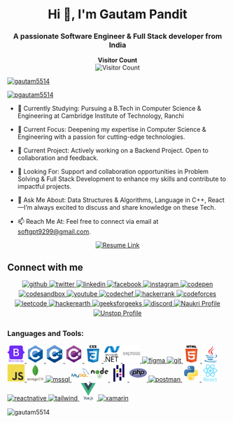 <h1 align="center">Hi 👋, I'm Gautam Pandit</h1>
<h3 align="center">A passionate Software Engineer & Full Stack developer from India</h3>
<p align="center">
  <strong>Visitor Count</strong><br>
  <img src="https://profile-counter.glitch.me/Gautam5514/count.svg" alt="Visitor Count" />
</p>



<p align="left"> <a href="https://github.com/ryo-ma/github-profile-trophy"><img src="https://github-profile-trophy.vercel.app/?username=gautam5514" alt="gautam5514" /></a> </p>

<p align="left"> <a href="https://twitter.com/pgautam5514" target="blank"><img src="https://img.shields.io/twitter/follow/pgautam5514?logo=twitter&style=for-the-badge" alt="pgautam5514" /></a> </p>

- 🔭 Currently Studying: Pursuing a B.Tech in Computer Science & Engineering at Cambridge Institute of Technology, Ranchi

- 🌱 Current Focus: Deepening my expertise in Computer Science & Engineering with a passion for cutting-edge technologies.

- 👯 Current Project: Actively working on a Backend Project. Open to collaboration and feedback.

- 🤝 Looking For: Support and collaboration opportunities in Problem Solving & Full Stack Development to enhance my skills and contribute to impactful projects.

- 💬 Ask Me About: Data Structures & Algorithms, Language in C++, React —I’m always excited to discuss and share knowledge on these Tech.

- 📫 Reach Me At: Feel free to connect via email at softgpt9299@gmail.com.

<p align="center">
  <a href="https://drive.google.com/file/d/18wTPqPM-Y_mz7ojrw86f8F1Ke9Ule9RO/view?usp=sharing" target="_blank">
    <img src="[[https://img.shields.io/badge/View%20My%20Resume-Click%20Here-blue?style=for-the-badge&logo=google-drive](https://drive.google.com/file/d/1mzlEXuXBe6gmhgmFoX8g_AclQh_Pae01/view?usp=drive_link](https://drive.google.com/file/d/1eS64mkM2-Mw7drRnwPZ8uOLHuiQb5iwe/view?usp=sharing))" alt="Resume Link" />
  </a>
</p>



## Connect with me

<p align="center">
  <a href="https://github.com/Gautam5514" target="_blank">
    <img src="https://img.shields.io/badge/github-%2324292e.svg?&style=for-the-badge&logo=github&logoColor=white" alt="github" style="margin-bottom: 5px;" />
  </a>
  <a href="https://twitter.com/pgautam5514" target="_blank">
    <img src="https://img.shields.io/badge/twitter-%2300acee.svg?&style=for-the-badge&logo=twitter&logoColor=white" alt="twitter" style="margin-bottom: 5px;" />
  </a>
  <a href="https://www.linkedin.com/in/gautam-pandit-4b185224b/" target="_blank">
    <img src="https://img.shields.io/badge/linkedin-%231E77B5.svg?&style=for-the-badge&logo=linkedin&logoColor=white" alt="linkedin" style="margin-bottom: 5px;" />
  </a>
  <a href="https://www.facebook.com/gautam.einstein.3/" target="_blank">
    <img src="https://img.shields.io/badge/facebook-%232E87FB.svg?&style=for-the-badge&logo=facebook&logoColor=white" alt="facebook" style="margin-bottom: 5px;" />
  </a>
  <a href="https://www.instagram.com/gautamp5514/" target="_blank">
    <img src="https://img.shields.io/badge/instagram-%23000000.svg?&style=for-the-badge&logo=instagram&logoColor=white" alt="instagram" style="margin-bottom: 5px;" />
  </a>
  <a href="https://codepen.io/gautam5514" target="_blank">
    <img src="https://img.shields.io/badge/codepen-%23131417.svg?&style=for-the-badge&logo=codepen&logoColor=white" alt="codepen" style="margin-bottom: 5px;" />
  </a>
  <a href="https://codesandbox.com/u/gautam5514" target="_blank">
    <img src="https://img.shields.io/badge/codesandbox-%231E1E1E.svg?&style=for-the-badge&logo=codesandbox&logoColor=white" alt="codesandbox" style="margin-bottom: 5px;" />
  </a>
  <a href="https://www.youtube.com/@gautampandit2103" target="_blank">
    <img src="https://img.shields.io/badge/youtube-%23FF0000.svg?&style=for-the-badge&logo=youtube&logoColor=white" alt="youtube" style="margin-bottom: 5px;" />
  </a>
  <a href="https://www.codechef.com/users/gautampandit79" target="_blank">
    <img src="https://img.shields.io/badge/codechef-%235B4638.svg?&style=for-the-badge&logo=codechef&logoColor=white" alt="codechef" style="margin-bottom: 5px;" />
  </a>
  <a href="https://www.hackerrank.com/gautampandit797" target="_blank">
    <img src="https://img.shields.io/badge/hackerrank-%2315A36C.svg?&style=for-the-badge&logo=hackerrank&logoColor=white" alt="hackerrank" style="margin-bottom: 5px;" />
  </a>
  <a href="https://codeforces.com/profile/gautampandit" target="_blank">
    <img src="https://img.shields.io/badge/codeforces-%23131417.svg?&style=for-the-badge&logo=codeforces&logoColor=white" alt="codeforces" style="margin-bottom: 5px;" />
  </a>
  <a href="https://leetcode.com/u/gautampandit797/" target="_blank">
    <img src="https://img.shields.io/badge/leetcode-%23FFA116.svg?&style=for-the-badge&logo=leetcode&logoColor=white" alt="leetcode" style="margin-bottom: 5px;" />
  </a>
  <a href="https://www.hackerearth.com/@gautampandit797/" target="_blank">
    <img src="https://img.shields.io/badge/hackerearth-%232C3454.svg?&style=for-the-badge&logo=hackerearth&logoColor=white" alt="hackerearth" style="margin-bottom: 5px;" />
  </a>
  <a href="https://auth.geeksforgeeks.org/user/gautampaq8jc/" target="_blank">
    <img src="https://img.shields.io/badge/geeksforgeeks-%23189A00.svg?&style=for-the-badge&logo=geeksforgeeks&logoColor=white" alt="geeksforgeeks" style="margin-bottom: 5px;" />
  </a>
  <a href="https://discord.gg/gautampandit7112" target="_blank">
    <img src="https://img.shields.io/badge/discord-%237289DA.svg?&style=for-the-badge&logo=discord&logoColor=white" alt="discord" style="margin-bottom: 5px;" />
  </a>
  <a href="https://www.naukri.com/code360/profile/GautamPandit" target="_blank">
    <img src="https://img.shields.io/badge/Naukri-0055A5?style=for-the-badge&logo=naukri&logoColor=white" alt="Naukri Profile" style="margin-bottom: 5px;" />
  </a>
  <a href="https://unstop.com/u/gautapan7608" target="_blank">
    <img src="https://img.shields.io/badge/Unstop-2E4053?style=for-the-badge&logo=unstop&logoColor=white" alt="Unstop Profile" style="margin-bottom: 5px;" />
  </a>
</p>


<h3 align="left">Languages and Tools:</h3>
<p align="left"> <a href="https://getbootstrap.com" target="_blank" rel="noreferrer"> <img src="https://raw.githubusercontent.com/devicons/devicon/master/icons/bootstrap/bootstrap-plain-wordmark.svg" alt="bootstrap" width="40" height="40"/> </a> <a href="https://www.cprogramming.com/" target="_blank" rel="noreferrer"> <img src="https://raw.githubusercontent.com/devicons/devicon/master/icons/c/c-original.svg" alt="c" width="40" height="40"/> </a> <a href="https://www.w3schools.com/cpp/" target="_blank" rel="noreferrer"> <img src="https://raw.githubusercontent.com/devicons/devicon/master/icons/cplusplus/cplusplus-original.svg" alt="cplusplus" width="40" height="40"/> </a> <a href="https://www.w3schools.com/cs/" target="_blank" rel="noreferrer"> <img src="https://raw.githubusercontent.com/devicons/devicon/master/icons/csharp/csharp-original.svg" alt="csharp" width="40" height="40"/> </a> <a href="https://www.w3schools.com/css/" target="_blank" rel="noreferrer"> <img src="https://raw.githubusercontent.com/devicons/devicon/master/icons/css3/css3-original-wordmark.svg" alt="css3" width="40" height="40"/> </a> <a href="https://dotnet.microsoft.com/" target="_blank" rel="noreferrer"> <img src="https://raw.githubusercontent.com/devicons/devicon/master/icons/dot-net/dot-net-original-wordmark.svg" alt="dotnet" width="40" height="40"/> </a> <a href="https://expressjs.com" target="_blank" rel="noreferrer"> <img src="https://raw.githubusercontent.com/devicons/devicon/master/icons/express/express-original-wordmark.svg" alt="express" width="40" height="40"/> </a> <a href="https://www.figma.com/" target="_blank" rel="noreferrer"> <img src="https://www.vectorlogo.zone/logos/figma/figma-icon.svg" alt="figma" width="40" height="40"/> </a> <a href="https://git-scm.com/" target="_blank" rel="noreferrer"> <img src="https://www.vectorlogo.zone/logos/git-scm/git-scm-icon.svg" alt="git" width="40" height="40"/> </a> <a href="https://www.w3.org/html/" target="_blank" rel="noreferrer"> <img src="https://raw.githubusercontent.com/devicons/devicon/master/icons/html5/html5-original-wordmark.svg" alt="html5" width="40" height="40"/> </a> <a href="https://www.java.com" target="_blank" rel="noreferrer"> <img src="https://raw.githubusercontent.com/devicons/devicon/master/icons/java/java-original.svg" alt="java" width="40" height="40"/> </a> <a href="https://developer.mozilla.org/en-US/docs/Web/JavaScript" target="_blank" rel="noreferrer"> <img src="https://raw.githubusercontent.com/devicons/devicon/master/icons/javascript/javascript-original.svg" alt="javascript" width="40" height="40"/> </a> <a href="https://www.mongodb.com/" target="_blank" rel="noreferrer"> <img src="https://raw.githubusercontent.com/devicons/devicon/master/icons/mongodb/mongodb-original-wordmark.svg" alt="mongodb" width="40" height="40"/> </a> <a href="https://www.microsoft.com/en-us/sql-server" target="_blank" rel="noreferrer"> <img src="https://www.svgrepo.com/show/303229/microsoft-sql-server-logo.svg" alt="mssql" width="40" height="40"/> </a> <a href="https://www.mysql.com/" target="_blank" rel="noreferrer"> <img src="https://raw.githubusercontent.com/devicons/devicon/master/icons/mysql/mysql-original-wordmark.svg" alt="mysql" width="40" height="40"/> </a> <a href="https://nodejs.org" target="_blank" rel="noreferrer"> <img src="https://raw.githubusercontent.com/devicons/devicon/master/icons/nodejs/nodejs-original-wordmark.svg" alt="nodejs" width="40" height="40"/> </a> <a href="https://pandas.pydata.org/" target="_blank" rel="noreferrer"> <img src="https://raw.githubusercontent.com/devicons/devicon/2ae2a900d2f041da66e950e4d48052658d850630/icons/pandas/pandas-original.svg" alt="pandas" width="40" height="40"/> </a> <a href="https://www.php.net" target="_blank" rel="noreferrer"> <img src="https://raw.githubusercontent.com/devicons/devicon/master/icons/php/php-original.svg" alt="php" width="40" height="40"/> </a> <a href="https://postman.com" target="_blank" rel="noreferrer"> <img src="https://www.vectorlogo.zone/logos/getpostman/getpostman-icon.svg" alt="postman" width="40" height="40"/> </a> <a href="https://www.python.org" target="_blank" rel="noreferrer"> <img src="https://raw.githubusercontent.com/devicons/devicon/master/icons/python/python-original.svg" alt="python" width="40" height="40"/> </a> <a href="https://reactjs.org/" target="_blank" rel="noreferrer"> <img src="https://raw.githubusercontent.com/devicons/devicon/master/icons/react/react-original-wordmark.svg" alt="react" width="40" height="40"/> </a> <a href="https://reactnative.dev/" target="_blank" rel="noreferrer"> <img src="https://reactnative.dev/img/header_logo.svg" alt="reactnative" width="40" height="40"/> </a> <a href="https://tailwindcss.com/" target="_blank" rel="noreferrer"> <img src="https://www.vectorlogo.zone/logos/tailwindcss/tailwindcss-icon.svg" alt="tailwind" width="40" height="40"/> </a> <a href="https://vuejs.org/" target="_blank" rel="noreferrer"> <img src="https://raw.githubusercontent.com/devicons/devicon/master/icons/vuejs/vuejs-original-wordmark.svg" alt="vuejs" width="40" height="40"/> </a> <a href="https://dotnet.microsoft.com/apps/xamarin" target="_blank" rel="noreferrer"> <img src="https://raw.githubusercontent.com/detain/svg-logos/780f25886640cef088af994181646db2f6b1a3f8/svg/xamarin.svg" alt="xamarin" width="40" height="40"/> </a> </p>




<p><img align="center" src="https://github-readme-stats.vercel.app/api/top-langs?username=gautam5514&show_icons=true&locale=en&layout=compact" alt="gautam5514" /></p>
